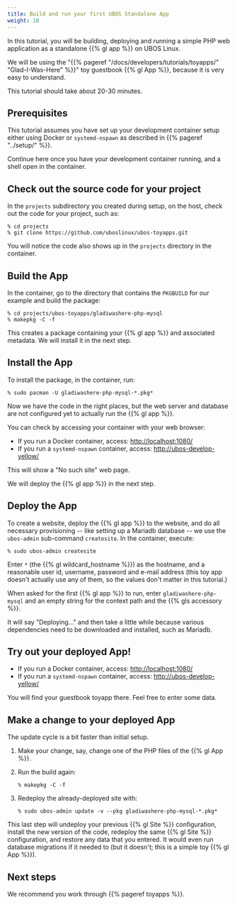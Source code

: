 ```yaml
---
title: Build and run your first UBOS Standalone App
weight: 10
---
```


In this tutorial, you will be building, deploying and running a simple
PHP web application as a standalone {{% gl app %}} on UBOS Linux.

We will be using the "{{% pageref "/docs/developers/tutorials/toyapps/" "Glad-I-Was-Here" %}}"
toy guestbook {{% gl App %}}, because it is very easy to understand.

This tutorial should take about 20-30 minutes.

## Prerequisites

This tutorial assumes you have set up your development container setup
either using Docker or `systemd-nspawn` as described in
{{% pageref "../setup/" %}}.

Continue here once you have your development container running, and
a shell open in the container.

## Check out the source code for your project

In the `projects` subdirectory you created during setup, on the host,
check out the code for your project, such as:

```
% cd projects
% git clone https://github.com/uboslinux/ubos-toyapps.git
```

You will notice the code also shows up in the `projects` directory
in the container.

## Build the App

In the container, go to the directory that contains the
`PKGBUILD` for our example and build the package:

```
% cd projects/ubos-toyapps/gladiwashere-php-mysql
% makepkg -C -f
```

This creates a package containing your {{% gl app %}} and
associated metadata. We will install it in the next step.

## Install the App

To install the package, in the container, run:

```
% sudo pacman -U gladiwashere-php-mysql-*.pkg*
```

Now we have the code in the right places, but the web server
and database are not configured yet to actually run the {{% gl app %}}.

You can check by accessing your container with your web browser:

* If you run a Docker container, access: [http://localhost:1080/](http://localhost:1080/)
* If you run a `systemd-nspawn` container, access: [http://ubos-develop-yellow/](http://ubos-develop-yellow/)

This will show a "No such site" web page.

We will deploy the {{% gl app %}} in the next step.

## Deploy the App

To create a website, deploy the {{% gl app %}} to the website, and do
all necessary provisioning -- like setting up a Mariadb database -- we use
the `ubos-admin` sub-command `createsite`. In the container, execute:

```
% sudo ubos-admin createsite
```

Enter ``*`` (the {{% gl wildcard_hostname %}}) as the hostname, and a reasonable
user id, username, password and e-mail address (this toy app doesn't actually use
any of them, so the values don't matter in this tutorial.)

When asked for the first {{% gl app %}} to run, enter
``gladiwashere-php-mysql`` and an empty string for the context path and
the {{% gls accessory %}}.

It will say "Deploying..." and then take a little while because various
dependencies need to be downloaded and installed, such as Mariadb.

## Try out your deployed App!

* If you run a Docker container, access: [http://localhost:1080/](http://localhost:1080/)
* If you run a `systemd-nspawn` container, access: [http://ubos-develop-yellow/](http://ubos-develop-yellow/)

You will find your guestbook toyapp there. Feel free to enter some data.

## Make a change to your deployed App

The update cycle is a bit faster than initial setup.

1. Make your change, say, change one of the PHP files of the {{% gl App %}}.

1. Run the build again:

   ``
   % makepkg -C -f
   ``

1. Redeploy the already-deployed site with:

   ``
   % sudo ubos-admin update -v --pkg gladiwashere-php-mysql-*.pkg*
   ``

This last step will undeploy your previous {{% gl Site %}} configuration, install
the new version of the code, redeploy the same {{% gl Site %}} configuration,
and restore any data that you entered. It would even run database migrations
if it needed to (but it doesn't; this is a simple toy {{% gl App %}}).

## Next steps

We recommend you work through {{% pageref toyapps %}}.

